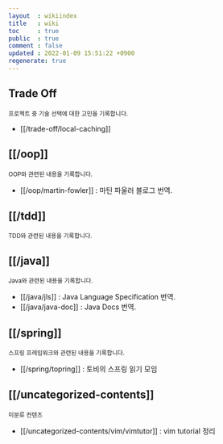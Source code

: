 ```yaml
---
layout  : wikiindex
title   : wiki
toc     : true
public  : true
comment : false
updated : 2022-01-09 15:51:22 +0900
regenerate: true
---
```


## Trade Off 
<small>프로젝트 중 기술 선택에 대한 고민을 기록합니다.</small>
* [[/trade-off/local-caching]]

## [[/oop]]
<small>OOP와 관련된 내용을 기록합니다.</small>
* [[/oop/martin-fowler]] : 마틴 파울러 블로그 번역.

## [[/tdd]]
<small>TDD와 관련된 내용을 기록합니다.</small>

## [[/java]]
<small>Java와 관련된 내용을 기록합니다.</small>
* [[/java/jls]] : Java Language Specification 번역.
* [[/java/java-doc]] : Java Docs 번역.

## [[/spring]]
<small>스프링 프레임워크와 관련된 내용을 기록합니다.</small>
* [[/spring/topring]] : 토비의 스프링 읽기 모임

## [[/uncategorized-contents]]
<small>미분류 컨텐츠</small>
* [[/uncategorized-contents/vim/vimtutor]] : vim tutorial 정리
